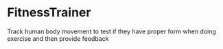 # FitnessTrainer
Track human body movement to test if they have proper form when doing exercise and then provide feedback
